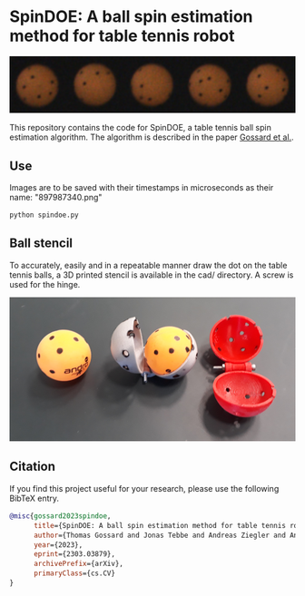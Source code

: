 # SpinDOE: A ball spin estimation method for table tennis robot

![ball_sequence](./img/ball_sequence.png)

This repository contains the code for SpinDOE, a table tennis ball spin estimation algorithm. The algorithm is described in the paper [Gossard et al.](https://arxiv.org/abs/2303.03879).

## Use
Images are to be saved with their timestamps in microseconds as their name: "897987340.png"

```python
python spindoe.py
```

## Ball stencil
To accurately, easily and in a repeatable manner draw the dot on the table tennis balls, a 3D printed stencil is available in the cad/ directory. 
A screw is used for the hinge.

![stencil](./img/stencil.png)



## Citation
If you find this project useful for your research, please use the following BibTeX entry.

```bibtex
@misc{gossard2023spindoe,
      title={SpinDOE: A ball spin estimation method for table tennis robot}, 
      author={Thomas Gossard and Jonas Tebbe and Andreas Ziegler and Andreas Zell},
      year={2023},
      eprint={2303.03879},
      archivePrefix={arXiv},
      primaryClass={cs.CV}
}
```
